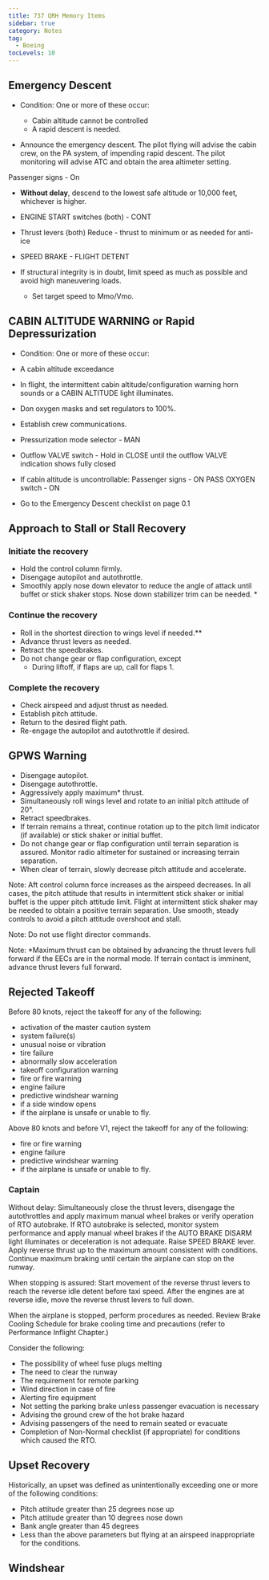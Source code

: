 ```yaml
---
title: 737 QRH Memory Items
sidebar: true
category: Notes
tag:
  - Boeing
tocLevels: 10
---
```


## Emergency Descent

- Condition: One or more of these occur:

  - Cabin altitude cannot be controlled
  - A rapid descent is needed.

- Announce the emergency descent. The pilot flying will advise the cabin crew, on the PA system, of impending rapid descent. The pilot monitoring will advise ATC and obtain the area altimeter setting.

Passenger signs - On

- **Without delay**, descend to the lowest safe altitude or 10,000 feet, whichever is higher.

- ENGINE START switches (both) - CONT

- Thrust levers (both) Reduce - thrust to minimum or as needed for anti-ice

- SPEED BRAKE - FLIGHT DETENT

- If structural integrity is in doubt, limit speed as much as possible and avoid high maneuvering loads.

  - Set target speed to Mmo/Vmo.

<AudioPlayer src= "/Boeing/737QRH-Memory-Items/Emergency Descent.mp3"></AudioPlayer>

## CABIN ALTITUDE WARNING or Rapid Depressurization

- Condition: One or more of these occur:
- A cabin altitude exceedance
- In flight, the intermittent cabin altitude/configuration warning horn sounds or a CABIN ALTITUDE light illuminates.

- Don oxygen masks and set regulators to 100%.
- Establish crew communications.
- Pressurization mode selector - MAN
- Outflow VALVE switch - Hold in CLOSE until the outflow VALVE indication shows fully closed
- If cabin altitude is uncontrollable:
  Passenger signs - ON
  PASS OXYGEN switch - ON
- Go to the Emergency Descent checklist on page 0.1

<AudioPlayer src= "/Boeing/737QRH-Memory-Items/CABIN ALTITUDE WARNING or Rapid Depressurization.mp3"></AudioPlayer>

## Approach to Stall or Stall Recovery

### Initiate the recovery

- Hold the control column firmly.
- Disengage autopilot and autothrottle.
- Smoothly apply nose down elevator to reduce the angle of attack until buffet or stick shaker stops. Nose down stabilizer trim can be needed. \*

### Continue the recovery

- Roll in the shortest direction to wings level if needed.\*\*
- Advance thrust levers as needed.
- Retract the speedbrakes.
- Do not change gear or flap configuration, except
  - During liftoff, if flaps are up, call for flaps 1.

### Complete the recovery

- Check airspeed and adjust thrust as
  needed.
- Establish pitch attitude.
- Return to the desired flight path.
- Re-engage the autopilot and autothrottle if desired.

<AudioPlayer src= "/Boeing/737QRH-Memory-Items/Approach to Stall or Stall Recovery.mp3"></AudioPlayer>

## GPWS Warning

- Disengage autopilot.
- Disengage autothrottle.
- Aggressively apply maximum\* thrust.
- Simultaneously roll wings level and rotate to an initial pitch attitude of 20°.
- Retract speedbrakes.
- If terrain remains a threat, continue rotation up to the pitch limit indicator (if available) or stick shaker or initial buffet.
- Do not change gear or flap configuration until terrain separation is assured. Monitor radio altimeter for sustained or increasing terrain separation.
- When clear of terrain, slowly decrease pitch attitude and accelerate.

Note: Aft control column force increases as the airspeed decreases. In all cases, the pitch attitude that results in intermittent stick shaker or initial buffet is the upper pitch attitude limit. Flight at intermittent stick shaker may be needed to obtain a positive terrain separation. Use smooth, steady controls to avoid a pitch attitude overshoot and stall.

Note: Do not use flight director commands.

Note: \*Maximum thrust can be obtained by advancing the thrust levers full forward if the EECs are in the normal mode. If terrain contact is imminent, advance thrust levers full forward.

<AudioPlayer src= "/Boeing/737QRH-Memory-Items/GPWS Warning.mp3"></AudioPlayer>

## Rejected Takeoff

Before 80 knots, reject the takeoff for any of the following:

- activation of the master caution system
- system failure(s)
- unusual noise or vibration
- tire failure
- abnormally slow acceleration
- takeoff configuration warning
- fire or fire warning
- engine failure
- predictive windshear warning
- if a side window opens
- if the airplane is unsafe or unable to fly.

Above 80 knots and before V1, reject the takeoff for any of the following:

- fire or fire warning
- engine failure
- predictive windshear warning
- if the airplane is unsafe or unable to fly.

<AudioPlayer src= "/Boeing/737QRH-Memory-Items/Reject Take Items.mp3"></AudioPlayer>

### Captain

Without delay:
Simultaneously close the thrust levers, disengage the autothrottles and apply maximum manual wheel brakes or verify operation of RTO autobrake.
If RTO autobrake is selected, monitor system performance and apply manual wheel brakes if the AUTO BRAKE DISARM light illuminates or deceleration is not adequate.
Raise SPEED BRAKE lever.
Apply reverse thrust up to the maximum amount consistent with conditions.
Continue maximum braking until certain the airplane can stop on the runway.

When stopping is assured:
Start movement of the reverse thrust levers to reach the reverse idle detent before taxi speed.
After the engines are at reverse idle, move the reverse thrust levers to full down.

When the airplane is stopped, perform procedures as needed.
Review Brake Cooling Schedule for brake cooling time and precautions (refer to Performance Inflight Chapter.)

Consider the following:

- The possibility of wheel fuse plugs melting
- The need to clear the runway
- The requirement for remote parking
- Wind direction in case of fire
- Alerting fire equipment
- Not setting the parking brake unless passenger evacuation is necessary
- Advising the ground crew of the hot brake hazard
- Advising passengers of the need to remain seated or evacuate
- Completion of Non-Normal checklist (if appropriate) for conditions which caused the RTO.

<AudioPlayer src= "/Boeing/737QRH-Memory-Items/Rejected Takeoff Captain.mp3"></AudioPlayer>

## Upset Recovery

Historically, an upset was defined as unintentionally exceeding one or more of the following conditions:

- Pitch attitude greater than 25 degrees nose up
- Pitch attitude greater than 10 degrees nose down
- Bank angle greater than 45 degrees
- Less than the above parameters but flying at an airspeed inappropriate for the conditions.

## Windshear
